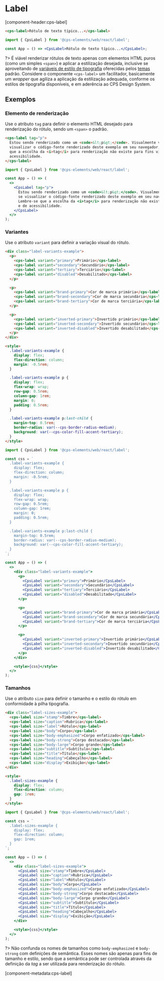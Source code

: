 # Label

[component-header:cps-label]

```html preview
<cps-label>Rótulo de texto típico...</cps-label>
```

```jsx react
import { CpsLabel } from '@cps-elements/web/react/label';

const App = () => <CpsLabel>Rótulo de texto típico...</CpsLabel>;
```

?> É viável renderizar rótulos de texto apenas com elementos HTML puros (como um simples `<span>`) e aplicar a estilização desejada, inclusive se aproveitando de [variáveis de estilo de tipografia](/variáveis-de-estilo/tipografia.md) oferecidas pelos [temas](/fundamentos/temas.md) padrão. Considere o componente `<cps-label>` um facilitador, basicamente um _wrapper_ que agiliza a aplicação da estilização adequada, conforme os estilos de tipografia disponíveis, e em aderência ao CPS Design System.

## Exemplos

### Elemento de renderização

Use o atributo `tag` para definir o elemento HTML desejado para renderização do rótulo, sendo um `<span>` o padrão.

```html preview
<cps-label tag="p">
  Estou sendo renderizado como um <code>&lt;p&gt;</code>. Visualmente você pode não perceber qualquer diferença, mas se
  visualizar o código-fonte renderizado deste exemplo em seu navegador, poderá observar como foi renderizado. Lembre-se
  que a escolha da <i>tag</i> para renderização não existe para fins visuais, mas sim para fins semânticos e de
  acessibilidade.
</cps-label>
```

```jsx react
import { CpsLabel } from '@cps-elements/web/react/label';

const App = () => (
  <>
    <CpsLabel tag="p">
      Estou sendo renderizado como um <code>&lt;p&gt;</code>. Visualmente você pode não perceber qualquer diferença, mas
      se visualizar o código-fonte renderizado deste exemplo em seu navegador, poderá observar como foi renderizado.
      Lembre-se que a escolha da <i>tag</i> para renderização não existe para fins visuais, mas sim para fins semânticos
      e de acessibilidade.
    </CpsLabel>
  </>
);
```

### Variantes

Use o atributo `variant` para definir a variação visual do rótulo.

```html preview
<div class="label-variants-example">
  <p>
    <cps-label variant="primary">Primário</cps-label>
    <cps-label variant="secondary">Secundário</cps-label>
    <cps-label variant="tertiary">Terciário</cps-label>
    <cps-label variant="disabled">Desabilitado</cps-label>
  </p>

  <p>
    <cps-label variant="brand-primary">Cor de marca primária</cps-label>
    <cps-label variant="brand-secondary">Cor de marca secundária</cps-label>
    <cps-label variant="brand-tertiary">Cor de marca terciária</cps-label>
  </p>

  <p>
    <cps-label variant="inverted-primary">Invertido primário</cps-label>
    <cps-label variant="inverted-secondary">Invertido secundário</cps-label>
    <cps-label variant="inverted-disabled">Invertido desabilitado</cps-label>
  </p>
</div>

<style>
  .label-variants-example {
    display: flex;
    flex-direction: column;
    margin: -0.5rem;
  }

  .label-variants-example p {
    display: flex;
    flex-wrap: wrap;
    row-gap: 0.5rem;
    column-gap: 1rem;
    margin: 0;
    padding: 0.5rem;
  }

  .label-variants-example p:last-child {
    margin-top: 0.5rem;
    border-radius: var(--cps-border-radius-medium);
    background: var(--cps-color-fill-accent-tertiary);
  }
</style>
```

```jsx react
import { CpsLabel } from '@cps-elements/web/react/label';

const css = `
  .label-variants-example {
    display: flex;
    flex-direction: column;
    margin: -0.5rem;
  }

  .label-variants-example p {
    display: flex;
    flex-wrap: wrap;
    row-gap: 0.5rem;
    column-gap: 1rem;
    margin: 0;
    padding: 0.5rem;
  }

  .label-variants-example p:last-child {
    margin-top: 0.5rem;
    border-radius: var(--cps-border-radius-medium);
    background: var(--cps-color-fill-accent-tertiary);
  }
`;

const App = () => (
  <>
    <div class="label-variants-example">
      <p>
        <CpsLabel variant="primary">Primário</CpsLabel>
        <CpsLabel variant="secondary">Secundário</CpsLabel>
        <CpsLabel variant="tertiary">Terciário</CpsLabel>
        <CpsLabel variant="disabled">Desabilitado</CpsLabel>
      </p>

      <p>
        <CpsLabel variant="brand-primary">Cor de marca primária</CpsLabel>
        <CpsLabel variant="brand-secondary">Cor de marca secundária</CpsLabel>
        <CpsLabel variant="brand-tertiary">Cor de marca terciária</CpsLabel>
      </p>

      <p>
        <CpsLabel variant="inverted-primary">Invertido primário</CpsLabel>
        <CpsLabel variant="inverted-secondary">Invertido secundário</CpsLabel>
        <CpsLabel variant="inverted-disabled">Invertido desabilitado</CpsLabel>
      </p>
    </div>

    <style>{css}</style>
  </>
);
```

### Tamanhos

Use o atributo `size` para definir o tamanho e o estilo do rótulo em conformidade à pilha tipografia.

```html preview
<div class="label-sizes-example">
  <cps-label size="stamp">Timbre</cps-label>
  <cps-label size="caption">Rubrica</cps-label>
  <cps-label size="label">Rótulo</cps-label>
  <cps-label size="body">Corpo</cps-label>
  <cps-label size="body-emphasized">Corpo enfatizado</cps-label>
  <cps-label size="body-strong">Corpo destacado</cps-label>
  <cps-label size="body-large">Corpo grande</cps-label>
  <cps-label size="subtitle">Subtítulo</cps-label>
  <cps-label size="title">Título</cps-label>
  <cps-label size="heading">Cabeçalho</cps-label>
  <cps-label size="display">Exibição</cps-label>
</div>

<style>
  .label-sizes-example {
    display: flex;
    flex-direction: column;
    gap: 1rem;
  }
</style>
```

```jsx react
import { CpsLabel } from '@cps-elements/web/react/label';

const css = `
  .label-sizes-example {
    display: flex;
    flex-direction: column;
    gap: 1rem;
  }
`;

const App = () => (
  <>
    <div class="label-sizes-example">
      <CpsLabel size="stamp">Timbre</CpsLabel>
      <CpsLabel size="caption">Rubrica</CpsLabel>
      <CpsLabel size="label">Rótulo</CpsLabel>
      <CpsLabel size="body">Corpo</CpsLabel>
      <CpsLabel size="body-emphasized">Corpo enfatizado</CpsLabel>
      <CpsLabel size="body-strong">Corpo destacado</CpsLabel>
      <CpsLabel size="body-large">Corpo grande</CpsLabel>
      <CpsLabel size="subtitle">Subtítulo</CpsLabel>
      <CpsLabel size="title">Título</CpsLabel>
      <CpsLabel size="heading">Cabeçalho</CpsLabel>
      <CpsLabel size="display">Exibição</CpsLabel>
    </div>

    <style>{css}</style>
  </>
);
```

?> Não confunda os nomes de tamanhos como `body-emphasized` e `body-strong` com definições de semântica. Esses nomes são apenas para fins de tamanho e estilo, sendo que a semântica pode ser controlada através da definição da _tag_ a ser utilizada para renderização do rótulo.

[component-metadata:cps-label]
